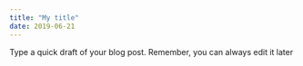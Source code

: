 ```yaml
---
title: "My title"
date: 2019-06-21
---
```

Type a quick draft of your blog post. Remember, you can always edit it later
